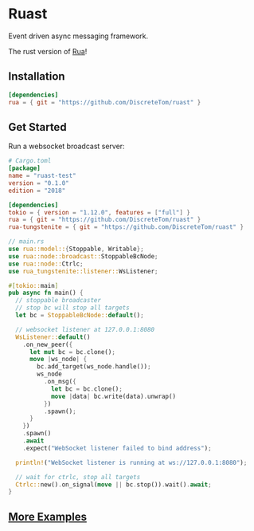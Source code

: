 # Ruast

Event driven async messaging framework.

The rust version of [Rua](https://github.com/DiscreteTom/rua)!

## Installation

```toml
[dependencies]
rua = { git = "https://github.com/DiscreteTom/ruast" }
```

## Get Started

Run a websocket broadcast server:

```toml
# Cargo.toml
[package]
name = "ruast-test"
version = "0.1.0"
edition = "2018"

[dependencies]
tokio = { version = "1.12.0", features = ["full"] }
rua = { git = "https://github.com/DiscreteTom/ruast" }
rua-tungstenite = { git = "https://github.com/DiscreteTom/ruast" }
```

```rust
// main.rs
use rua::model::{Stoppable, Writable};
use rua::node::broadcast::StoppableBcNode;
use rua::node::Ctrlc;
use rua_tungstenite::listener::WsListener;

#[tokio::main]
pub async fn main() {
  // stoppable broadcaster
  // stop bc will stop all targets
  let bc = StoppableBcNode::default();

  // websocket listener at 127.0.0.1:8080
  WsListener::default()
    .on_new_peer({
      let mut bc = bc.clone();
      move |ws_node| {
        bc.add_target(ws_node.handle());
        ws_node
          .on_msg({
            let bc = bc.clone();
            move |data| bc.write(data).unwrap()
          })
          .spawn();
      }
    })
    .spawn()
    .await
    .expect("WebSocket listener failed to bind address");

  println!("WebSocket listener is running at ws://127.0.0.1:8080");

  // wait for ctrlc, stop all targets
  Ctrlc::new().on_signal(move || bc.stop()).wait().await;
}
```

## [More Examples](https://github.com/DiscreteTom/ruast/tree/main/rua/examples)
